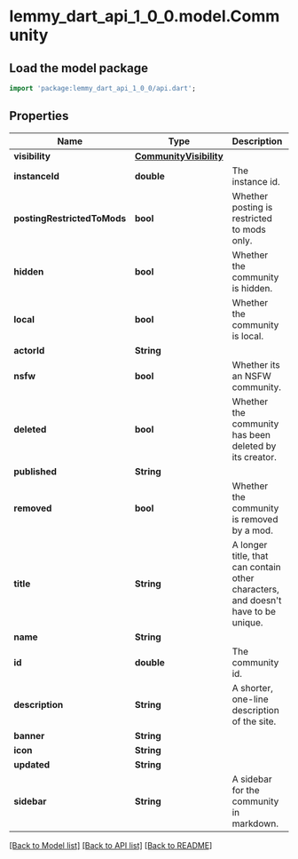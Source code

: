 # lemmy_dart_api_1_0_0.model.Community

## Load the model package
```dart
import 'package:lemmy_dart_api_1_0_0/api.dart';
```

## Properties
Name | Type | Description | Notes
------------ | ------------- | ------------- | -------------
**visibility** | [**CommunityVisibility**](CommunityVisibility.md) |  | 
**instanceId** | **double** | The instance id. | 
**postingRestrictedToMods** | **bool** | Whether posting is restricted to mods only. | 
**hidden** | **bool** | Whether the community is hidden. | 
**local** | **bool** | Whether the community is local. | 
**actorId** | **String** |  | 
**nsfw** | **bool** | Whether its an NSFW community. | 
**deleted** | **bool** | Whether the community has been deleted by its creator. | 
**published** | **String** |  | 
**removed** | **bool** | Whether the community is removed by a mod. | 
**title** | **String** | A longer title, that can contain other characters, and doesn't have to be unique. | 
**name** | **String** |  | 
**id** | **double** | The community id. | 
**description** | **String** | A shorter, one-line description of the site. | [optional] 
**banner** | **String** |  | [optional] 
**icon** | **String** |  | [optional] 
**updated** | **String** |  | [optional] 
**sidebar** | **String** | A sidebar for the community in markdown. | [optional] 

[[Back to Model list]](../README.md#documentation-for-models) [[Back to API list]](../README.md#documentation-for-api-endpoints) [[Back to README]](../README.md)


